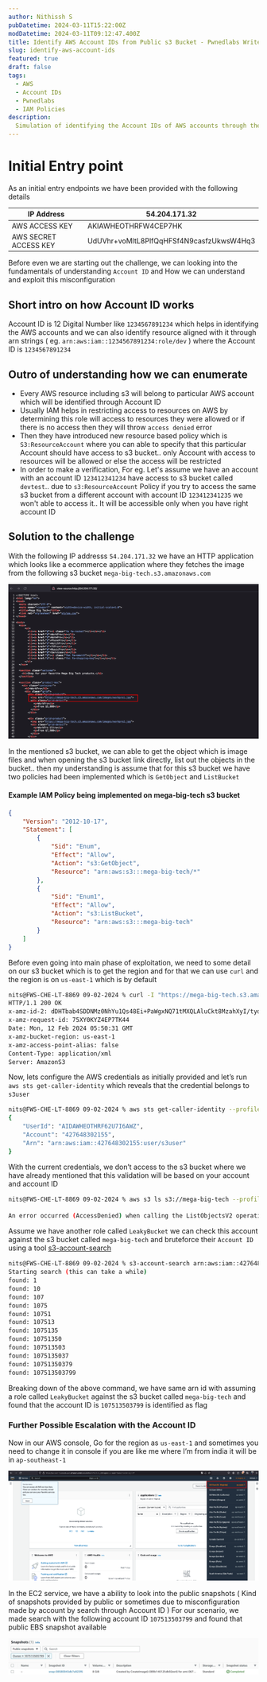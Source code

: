 ```yaml
---
author: Nithissh S
pubDatetime: 2024-03-11T15:22:00Z
modDatetime: 2024-03-11T09:12:47.400Z
title: Identify AWS Account IDs from Public s3 Bucket - Pwnedlabs Writeup
slug: identify-aws-account-ids
featured: true
draft: false
tags:
  - AWS
  - Account IDs
  - Pwnedlabs
  - IAM Policies
description:
  Simulation of identifying the Account IDs of AWS accounts through the public s3 bucket by exploiting the misconfiguration on s3 bucket's IAM policy
---
```


# Initial Entry point 

As an initial entry endpoints we have been provided with the following details 

  

| IP Address | 54.204.171.32 |
| --- | --- |
| AWS ACCESS KEY | AKIAWHEOTHRFW4CEP7HK |
| AWS SECRET ACCESS KEY | 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 |

  

Before even we are starting out the challenge, we can looking into the fundamentals of understanding `Account ID`  and How we can understand and exploit this misconfiguration

  

## Short intro on how Account ID works

Account ID is 12 Digital Number like `1234567891234`  which helps in identifying the AWS accounts and we can also identify resource aligned with it through arn strings ( eg. `arn:aws:iam::1234567891234:role/dev` ) where the Account ID is `1234567891234` 

  

## Outro of understanding how we can enumerate

- Every AWS resource including s3 will belong to particular AWS account which will be identified through Account ID 
- Usually IAM helps in restricting access to resources on AWS by determining this role will access to resources they were allowed or if there is no access then they will throw `access denied` error
- Then they have introduced new resource based policy which is `S3:ResourceAccount` where you can able to specify that this particular Account  should have access to s3 bucket.. only Account with access to resources will be allowed or else the access will be restricted 
- In order to make a verification, For eg. Let's assume we have an account with an account ID `123412341234` have access to s3 bucket called `devtest`.. due to `s3:ResourceAccount` Policy if you try to access the same s3 bucket from a different account with account ID `123412341235` we won't able to access it.. It will be accessible only when you have right account ID

  

## Solution to the challenge 

  

With the following IP addresss `54.204.171.32`  we have an HTTP application which looks like a ecommerce application where they fetches the image from the following s3 bucket `mega-big-tech.s3.amazonaws.com` 

  

![](../../assets/images/identity-1.png)

  

In the mentioned s3 bucket, we can able to get the object which is image files and when opening the s3 bucket link directly, list out the objects in the bucket.. then my understanding is assume that for this s3 bucket we have two policies had been implemented which is `GetObject`  and `ListBucket`

  

#### Example IAM Policy being implemented on mega-big-tech s3 bucket 

  

```json
{
    "Version": "2012-10-17",
    "Statement": [
        {
            "Sid": "Enum",
            "Effect": "Allow",
            "Action": "s3:GetObject",
            "Resource": "arn:aws:s3:::mega-big-tech/*"
        },
        {
            "Sid": "Enum1",
            "Effect": "Allow",
            "Action": "s3:ListBucket",
            "Resource": "arn:aws:s3:::mega-big-tech"
        }
    ]
}
```

  

Before even going into main phase of exploitation, we need to some detail on our s3 bucket which is to get the region and for that we can use `curl`  and the region is on `us-east-1`  which is by default 

  

```sh
nits@FWS-CHE-LT-8869 09-02-2024 % curl -I "https://mega-big-tech.s3.amazonaws.com"
HTTP/1.1 200 OK
x-amz-id-2: dDHTbab4SDDNMz0NhYu1Qs48Ei+PaWgxNQ71tMXQLAluCkt8MzahXyI/tydcV6wsaZBr4bJL7JE=
x-amz-request-id: 75XY0KYZ4EP7TK44
Date: Mon, 12 Feb 2024 05:50:31 GMT
x-amz-bucket-region: us-east-1
x-amz-access-point-alias: false
Content-Type: application/xml
Server: AmazonS3
```

  

Now, lets configure the AWS credentials as initially provided and let’s run `aws sts get-caller-identity`  which reveals that the credential belongs to `s3user`  

  

```sh
nits@FWS-CHE-LT-8869 09-02-2024 % aws sts get-caller-identity --profile leakybucket
{
    "UserId": "AIDAWHEOTHRF62U7I6AWZ",
    "Account": "427648302155",
    "Arn": "arn:aws:iam::427648302155:user/s3user"
}
```

  

With the current credentials, we don’t access to the s3 bucket where we have already mentioned that this validation will be based on your account and account ID 

  

```sh
nits@FWS-CHE-LT-8869 09-02-2024 % aws s3 ls s3://mega-big-tech --profile leakybucket

An error occurred (AccessDenied) when calling the ListObjectsV2 operation: Access Denied
```

  

Assume we have another role called `LeakyBucket`  we can check this account against the s3 bucket called `mega-big-tech`  and bruteforce their `Account ID`  using a tool [s3-account-search](https://github.com/WeAreCloudar/s3-account-search "https://github.com/WeAreCloudar/s3-account-search")

  

```sh
nits@FWS-CHE-LT-8869 09-02-2024 % s3-account-search arn:aws:iam::427648302155:role/LeakyBucket mega-big-tech
Starting search (this can take a while)
found: 1
found: 10
found: 107
found: 1075
found: 10751
found: 107513
found: 1075135
found: 10751350
found: 107513503
found: 1075135037
found: 10751350379
found: 107513503799
```

  

Breaking down of the above command, we have same arn id with assuming a role called `LeakyBucket`  against the s3 bucket called `mega-big-tech`  and found that the account ID is  `107513503799`  is identified as flag 

  

### Further Possible Escalation with the Account ID 

  

Now in our AWS console, Go for the region as `us-east-1`  and sometimes you need to change it in console if you are like me where I’m from india it will be in `ap-southeast-1`


![](../../assets/images/identity-2.png)

  

In the EC2 service, we have a ability to look into the public snapshots ( Kind of snapshots provided by public or sometimes due to misconfiguration made by account by search through Account ID ) For our scenario, we made search with the following account ID `107513503799`  and found that public EBS snapshot available 

  

![](../../assets/images/identity-3.png)